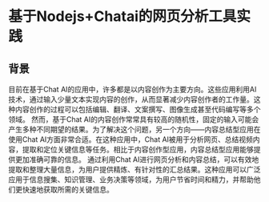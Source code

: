 基于Nodejs+Chatai的网页分析工具实践
==========

## 背景
目前在基于Chat AI的应用中，许多都是以内容创作为主要方向。这些应用利用AI技术，通过输入少量文本实现内容的创作，从而显著减少内容创作者的工作量。这种内容创作的过程可以包括编辑、翻译、文案撰写、图像生成甚至代码编写等多个领域。
然而，基于Chat AI的内容创作常常具有较高的随机性，固定的输入可能会产生多种不同期望的结果。为了解决这个问题，另一个方向——内容总结型应用在使用Chat AI方面非常合适。在这种应用中，Chat AI被用于分析网页、总结视频内容，提取和定位关键信息等任务。相比于内容创作型应用，内容总结型应用能够提供更加准确可靠的信息。
通过利用Chat AI进行网页分析和内容总结，可以有效地提取和整理大量信息，为用户提供精炼、有针对性的汇总结果。这种应用可以广泛应用于信息搜集、知识管理、业务决策等领域，为用户节省时间和精力，并帮助他们更快速地获取所需的关键信息。 
